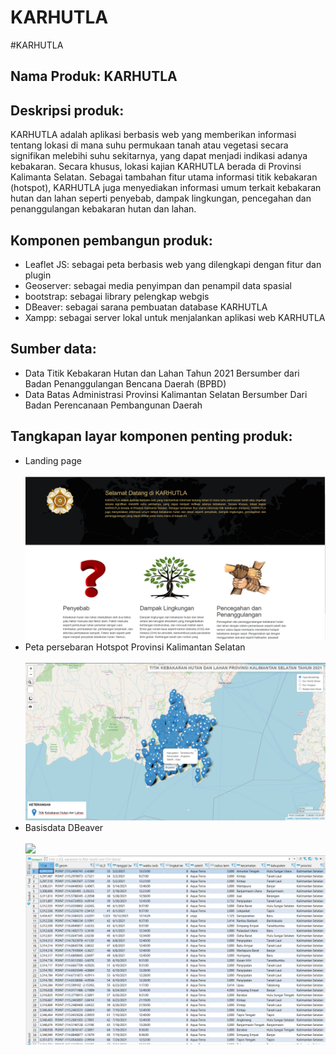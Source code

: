 # KARHUTLA
#KARHUTLA

<h2>Nama Produk: KARHUTLA</h2>

<h2>Deskripsi produk:</h2>
KARHUTLA adalah aplikasi berbasis web yang memberikan informasi tentang lokasi di mana suhu permukaan tanah atau vegetasi secara signifikan melebihi suhu sekitarnya, yang dapat menjadi indikasi adanya kebakaran. Secara khusus, lokasi kajian KARHUTLA berada di Provinsi Kalimanta Selatan. Sebagai tambahan fitur utama informasi titik kebakaran (hotspot), KARHUTLA juga menyediakan informasi umum terkait kebakaran hutan dan lahan seperti penyebab, dampak lingkungan, pencegahan dan penanggulangan kebakaran hutan dan lahan. 

<h2>Komponen pembangun produk: </h2>
<ul>
<li>Leaflet JS: sebagai peta berbasis web yang dilengkapi dengan fitur dan plugin</li>
<li>Geoserver: sebagai media penyimpan dan penampil data spasial</li>
<li>bootstrap: sebagai library pelengkap webgis</li>
<li>DBeaver: sebagai sarana pembuatan database KARHUTLA</li>
<li>Xampp: sebagai server lokal untuk menjalankan aplikasi web KARHUTLA</li>
</ul>

<h2>Sumber data:</h2>
<ul>
<li> Data Titik Kebakaran Hutan dan Lahan Tahun 2021 Bersumber dari Badan Penanggulangan Bencana Daerah (BPBD)</li>
<li>Data Batas Administrasi Provinsi Kalimantan Selatan Bersumber Dari Badan Perencanaan Pembangunan Daerah</li>
</ul>

<h2>Tangkapan layar komponen penting produk:</h2>
<ul>
  <li>Landing page</li><br><img src = "assets/landing_page.png" width = "500"><br>
   <li>Peta persebaran Hotspot Provinsi Kalimantan Selatan</li><br><img src = "assets/main_map.png" width = "500"><br>
   <li>Basisdata DBeaver</li><br><img src = "assets/img/referensi/database.png" width = "500"><br>
  <img src = "assets/database.png" width = "500">
</ul>